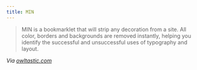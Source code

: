 ```yaml
---
title: MIN
---
```

<blockquote><p>MIN is a bookmarklet that will strip any decoration from a site. All color, borders and backgrounds are removed instantly, helping you identify the successful and unsuccessful uses of typography and layout.</p></blockquote>
<p><em>Via <a href="http://owltastic.com/2011/04/making-the-type-look-better/">owltastic.com</a></em></p>
